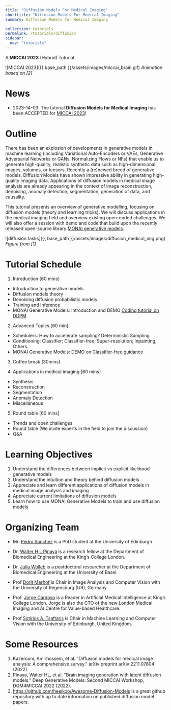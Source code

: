 ```yaml
---
title: "Diffusion Models For Medical Imaging"
shorttitle: "Diffusion Models For Medical Imaging"
summary: Diffusion Models for Medical Imaging

collection: tutorials
permalink: /tutorials/diffusion
sidebar:
  nav: "tutorials"
---
```



A **MICCAI 2023** (Hybrid) Tutorial.

![MICCAI 2023]({{ base_path }}/assets/images/miccai_brain.gif)
*Animation based on [2]*
<!---
Gif was generated based on https://www.youtube.com/watch?v=eQbi41lZgy4&ab_channel=NuxttuxCreativeStudio
-->

# News 

- 2023-14-03: The tutorial **Diffusion Models for Medical Imaging** has been ACCEPTED for [MICCAI 2023](https://conferences.miccai.org/2023/en/default.asp)!

# Outline

There has been an explosion of developments in generative models in machine learning (including Variational Auto-Encoders or VAEs, Generative Adversarial Networks or GANs, Normalizing Flows or NFs) that enable us to generate high-quality, realistic synthetic data such as high-dimensional images, volumes, or tensors. Recently a (re)newed breed of generative models, Diffusion Models have shown impressive ability in generating high-quality imaging data. Applications of diffusion models in medical image analysis are already appearing in the context of image reconstruction, denoising, anomaly detection, segmentation, generation of data, and causality.

This tutorial presents an overview of generative modelling, focusing on diffusion models (theory and learning tricks). We will discuss applications in the medical imaging field and overview existing open-ended challenges. We will also offer a session with demo and code that build upon the recently released open-source library [MONAI generative models](https://github.com/Project-MONAI/GenerativeModels). 

![diffusion tasks]({{ base_path }}/assets/images/diffusion_medical_img.png)
*Figure from [1]*

# Tutorial Schedule

1. Introduction [60 mins]
  - Introduction to generative models
  - Diffusion models theory
  - Denoising diffusion probabilistic models
  - Training and Inference
  - MONAI Generative Models: Introduction and DEMO [Coding tutorial on DDPM](https://github.com/Project-MONAI/GenerativeModels/tree/main/tutorials/generative/2d_ddpm)

2. Advanced Topics [60 min]
  - Schedulers: How to accelerate sampling? Deterministic Sampling
  - Conditioning: Classifier; Classifier-free; Super-resolution; Inpainting; Others.
  - MONAI Generative Models: DEMO on [Classifier-free guidance](https://github.com/Project-MONAI/GenerativeModels/tree/main/tutorials/generative/classifier_free_guidance)
    
3. Coffee break (30mins)

4. Applications in medical imaging [60 mins]
  - Synthesis
  - Reconstruction
  - Segmentation
  - Anomaly Detection
  - Miscellaneous

5. Round table [60 mins]
  - Trends and open challenges
  - Round table (We invite experts in the field to join the discussion)
  - Q&A

# Learning Objectives

1. Understand the differences between implicit vs explicit likelihood generative models
2. Understand the intuition and theory behind diffusion models
3. Appreciate and learn different applications of diffusion models in medical image analysis and imaging
4. Appreciate current limitations of diffusion models
5. Learn how to use MONAI Generative Models to train and use diffusion models

# Organizing Team

- Mr. [Pedro Sanchez](https://vios.science/team/sanchez) is a PhD student at the University of Edinburgh

- Dr. [Walter H L Pinaya](https://warvito.github.io/) is a research fellow at the Department of Biomedical Engineering at the King’s College London.

- Dr. [Julia Wolleb](https://dbe.unibas.ch/en/persons/julia-wolleb/) is a postdoctoral researcher at the Department of Biomedical Engineering at the University of Basel.

- Prof [Dorit Merhof](https://scholar.google.com/citations?user=0c0rMr0AAAAJ&hl=en) is Chair in Image Analysis and Computer Vision with the University of Regensburg (UR), Germany.

- Prof. [Jorge Cardoso](https://amigos.ai/people/jorge_cardoso/) is a Reader in Artificial Medical Intelligence at King’s College London. Jorge is also the CTO of the new London Medical Imaging and AI Centre for Value-based Healthcare.

- Prof [Sotirios A. Tsaftaris](https://vios.science/team/tsaftaris) is Chair in Machine Learning and Computer Vision with the University of Edinburgh, United Kingdom.

# Some Resources

1. Kazerouni, Amirhossein, et al. "Diffusion models for medical image analysis: A comprehensive survey." arXiv preprint arXiv:2211.07804 (2022).
2. Pinaya, Walter HL, et al. "Brain imaging generation with latent diffusion models." Deep Generative Models: Second MICCAI Workshop, DGM4MICCAI 2022 (2022).
3. https://github.com/heejkoo/Awesome-Diffusion-Models is a great github repository with up to date information on published diffusion model papers.


<!---
# Accompanying Material {#material}

 Sotos recently gave a [keynote at MICAD 2022](https://www.micad.org/pages/keynote.html) on Diffusion Models in Medical Imaging and Analysis. Hype or Hope?

| [![YouTube]({{ base_path }}/assets/images/youtube_logo.png)](https://www.youtube.com/watch?v=WA7hn9cyRdo) | [![ppt_logo]({{ base_path }}/assets/images/ppt_logo.png)]({{ base_path }}/assets/pdfs/20221101_Sotos_Micad_diffusionHope.pdf)

- The video is available on the MICAD YouTube channel, find it [here](https://www.youtube.com/watch?v=WA7hn9cyRdo);
- The tutorial's slide deck in pdf is also available [here]({{ base_path }}/assets/pdfs/20221101_Sotos_Micad_diffusionHope.pdf).
-->